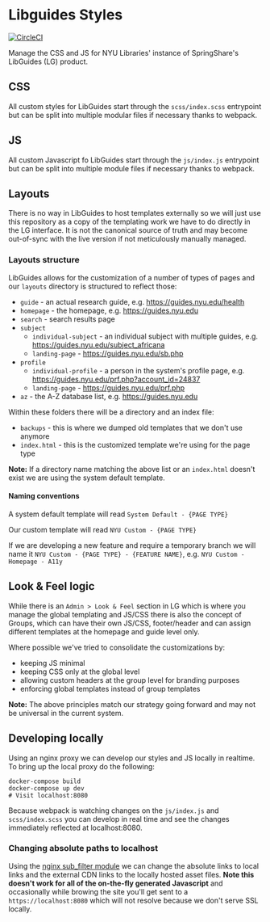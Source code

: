 # Libguides Styles

[![CircleCI](https://circleci.com/gh/NYULibraries/libguides-styles.svg?style=svg)](https://circleci.com/gh/NYULibraries/libguides-styles)

Manage the CSS and JS for NYU Libraries' instance of SpringShare's LibGuides (LG) product.

## CSS

All custom styles for LibGuides start through the `scss/index.scss` entrypoint but can be split into multiple modular files if necessary thanks to webpack.

## JS

All custom Javascript fo LibGuides start through the `js/index.js` entrypoint but can be split into multiple module files if necessary thanks to webpack.

## Layouts

There is no way in LibGuides to host templates externally so we will just use this repository as a copy of the templating work we have to do directly in the LG interface. It is not the canonical source of truth and may become out-of-sync with the live version if not meticulously manually managed.

### Layouts structure

LibGuides allows for the customization of a number of types of pages and our `layouts` directory is structured to reflect those:

- `guide` - an actual research guide, e.g. https://guides.nyu.edu/health
- `homepage` - the homepage, e.g. https://guides.nyu.edu
- `search` - search results page
- `subject`
  - `individual-subject` - an individual subject with multiple guides, e.g. https://guides.nyu.edu/subject_africana
  - `landing-page` -  https://guides.nyu.edu/sb.php
- `profile`
  - `individual-profile` - a person in the system's profile page, e.g. https://guides.nyu.edu/prf.php?account_id=24837
  - `landing-page` - https://guides.nyu.edu/prf.php
- `az` - the A-Z database list, e.g. https://guides.nyu.edu

Within these folders there will be a directory and an index file:

- `backups` - this is where we dumped old templates that we don't use anymore
- `index.html` - this is the customized template we're using for the page type

**Note:** If a directory name matching the above list or an `index.html` doesn't exist we are using the system default template.

#### Naming conventions

A system default template will read `System Default - {PAGE TYPE}`

Our custom template will read `NYU Custom - {PAGE TYPE}`

If we are developing a new feature and require a temporary branch we will name it `NYU Custom - {PAGE TYPE} - {FEATURE NAME}`, e.g. `NYU Custom - Homepage - A11y`

## Look & Feel logic

While there is an `Admin > Look & Feel` section in LG which is where you manage the global templating and JS/CSS there is also the concept of Groups, which can have their own JS/CSS, footer/header and can assign different templates at the homepage and guide level only.

Where possible we've tried to consolidate the customizations by:

- keeping JS minimal
- keeping CSS only at the global level
- allowing custom headers at the group level for branding purposes
- enforcing global templates instead of group templates

**Note:** The above principles match our strategy going forward and may not be universal in the current system.

## Developing locally

Using an nginx proxy we can develop our styles and JS locally in realtime. To bring up the local proxy do the following:

```
docker-compose build
docker-compose up dev
# Visit localhost:8080
```

Because webpack is watching changes on the `js/index.js` and `scss/index.scss` you can develop in real time and see the changes immediately reflected at localhost:8080.

### Changing absolute paths to localhost

Using the [nginx sub_filter module](http://nginx.org/en/docs/http/ngx_http_sub_module.html) we can change the absolute links to local links and the external CDN links to the locally hosted asset files. **Note this doesn't work for all of the on-the-fly generated Javascript** and occasionally while browing the site you'll get sent to a `https://localhost:8080` which will not resolve because we don't serve SSL locally.